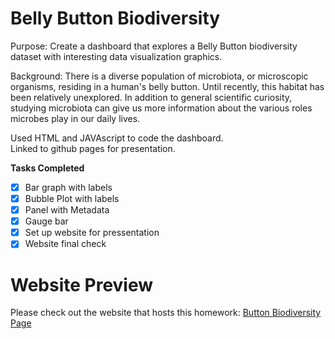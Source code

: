 # Belly Button Biodiversity

Purpose:  Create a dashboard that explores a Belly Button biodiversity dataset with interesting data visualization graphics.

Background: There is a diverse population of microbiota, or microscopic organisms, residing in a human's belly button. Until recently, this habitat has been relatively unexplored.  In addition to general scientific curiosity, studying microbiota can give us more information about the various roles microbes play in our daily lives.

Used HTML and JAVAscript to code the dashboard.  
Linked to github pages for presentation.

**Tasks Completed**
- [x] Bar graph with labels 
- [x] Bubble Plot with labels
- [x] Panel with Metadata
- [x] Gauge bar
- [x] Set up website for pressentation
- [x] Website final check

# Website Preview

Please check out the website that hosts this homework: [Button Biodiversity Page](https://jzmtwong.github.io/)
